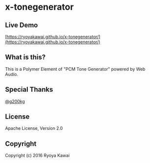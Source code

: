 # x-tonegenerator
## Live Demo
[https://ryoyakawai.github.io/x-tonegenerator/](https://ryoyakawai.github.io/x-tonegenerator/)

## What is this?
This is a Polymer Element of "PCM Tone Generator" powered by Web Audio.

## Special Thanks
[@g200kg](https://twitter.com/g200kg)

## License
Apache License, Version 2.0

## Copyright
Copyright (c) 2016 Ryoya Kawai
